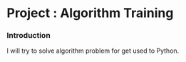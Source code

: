 # Project : Algorithm Training

### Introduction
I will try to solve algorithm problem for get used to Python.